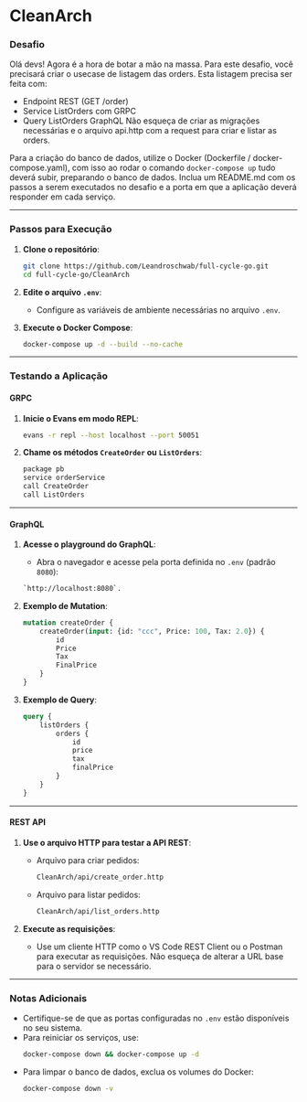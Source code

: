 # CleanArch 

### Desafio

Olá devs!
Agora é a hora de botar a mão na massa. Para este desafio, você precisará criar o usecase de listagem das orders.
Esta listagem precisa ser feita com:
- Endpoint REST (GET /order)
- Service ListOrders com GRPC
- Query ListOrders GraphQL
Não esqueça de criar as migrações necessárias e o arquivo api.http com a request para criar e listar as orders.

Para a criação do banco de dados, utilize o Docker (Dockerfile / docker-compose.yaml), com isso ao rodar o comando `docker-compose up` tudo deverá subir, preparando o banco de dados.
Inclua um README.md com os passos a serem executados no desafio e a porta em que a aplicação deverá responder em cada serviço.

---

### Passos para Execução

1. **Clone o repositório**:
   ```bash
   git clone https://github.com/Leandroschwab/full-cycle-go.git
   cd full-cycle-go/CleanArch
   ```

2. **Edite o arquivo `.env`**:
   - Configure as variáveis de ambiente necessárias no arquivo `.env`.

3. **Execute o Docker Compose**:
   ```bash
   docker-compose up -d --build --no-cache
   ```

---

### Testando a Aplicação

#### GRPC

1. **Inicie o Evans em modo REPL**:
   ```bash
   evans -r repl --host localhost --port 50051
   ```

2. **Chame os métodos `CreateOrder` ou `ListOrders`**:
   ```bash
   package pb
   service orderService
   call CreateOrder
   call ListOrders
   ```

---

#### GraphQL

1. **Acesse o playground do GraphQL**:
   - Abra o navegador e acesse  pela porta definida no `.env` (padrão `8080`):
    ```bash
   `http://localhost:8080`.
    ```

2. **Exemplo de Mutation**:
   ```graphql
   mutation createOrder { 
       createOrder(input: {id: "ccc", Price: 100, Tax: 2.0}) { 
           id 
           Price 
           Tax 
           FinalPrice
       }
   }
   ```

3. **Exemplo de Query**:
   ```graphql
   query {
       listOrders {
           orders {
               id
               price
               tax
               finalPrice
           }
       }
   }
   ```

---

#### REST API

1. **Use o arquivo HTTP para testar a API REST**:
   - Arquivo para criar pedidos:
     ```bash
     CleanArch/api/create_order.http
     ```
   - Arquivo para listar pedidos:
     ```bash
     CleanArch/api/list_orders.http
     ```

2. **Execute as requisições**:
   - Use um cliente HTTP como o VS Code REST Client ou o Postman para executar as requisições. Não esqueça de alterar a URL base para o servidor se necessário.

---

### Notas Adicionais

- Certifique-se de que as portas configuradas no `.env` estão disponíveis no seu sistema.
- Para reiniciar os serviços, use:
  ```bash
  docker-compose down && docker-compose up -d
  ```
- Para limpar o banco de dados, exclua os volumes do Docker:
  ```bash
  docker-compose down -v
  ```